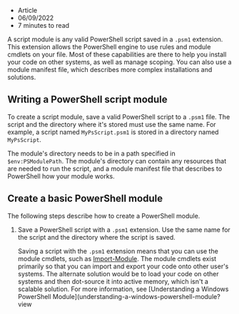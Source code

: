 *   Article
*   06/09/2022
*   7 minutes to read

A script module is any valid PowerShell script saved in a `.psm1` extension. This extension allows the PowerShell engine to use rules and module cmdlets on your file. Most of these capabilities are there to help you install your code on other systems, as well as manage scoping. You can also use a module manifest file, which describes more complex installations and solutions.

Writing a PowerShell script module
----------------------------------

To create a script module, save a valid PowerShell script to a `.psm1` file. The script and the directory where it's stored must use the same name. For example, a script named `MyPsScript.psm1` is stored in a directory named `MyPsScript`.

The module's directory needs to be in a path specified in `$env:PSModulePath`. The module's directory can contain any resources that are needed to run the script, and a module manifest file that describes to PowerShell how your module works.

Create a basic PowerShell module
--------------------------------

The following steps describe how to create a PowerShell module.

1.  Save a PowerShell script with a `.psm1` extension. Use the same name for the script and the directory where the script is saved.
    
    Saving a script with the `.psm1` extension means that you can use the module cmdlets, such as [Import-Module](/en-us/powershell/module/Microsoft.PowerShell.Core/Import-Module). The module cmdlets exist primarily so that you can import and export your code onto other user's systems. The alternate solution would be to load your code on other systems and then dot-source it into active memory, which isn't a scalable solution. For more information, see [Understanding a Windows PowerShell Module](understanding-a-windows-powershell-module?view